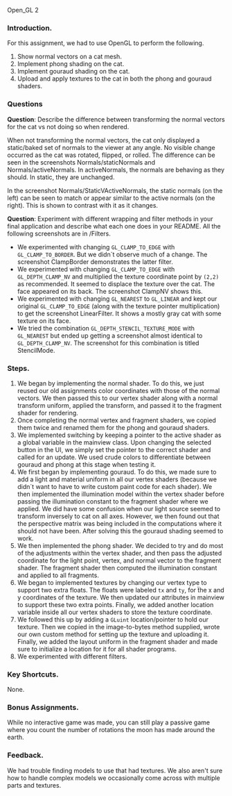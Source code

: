 Open_GL 2

### Introduction.

For this assignment, we had to use OpenGL to perform the following.
1. Show normal vectors on a cat mesh.
2. Implement phong shading on the cat.
3. Implement gouraud shading on the cat.
4. Upload and apply textures to the cat in both the phong and gouraud shaders.

### Questions

**Question**: Describe the difference between transforming the normal vectors for the cat vs not doing so when rendered.

When not transforming the normal vectors, the cat only displayed a static/baked set of normals to the viewer at any angle. No visible change occurred as the cat was rotated, flipped, or rolled.
The difference can be seen in the screenshots Normals/staticNormals and Normals/activeNormals. In activeNormals, the normals are behaving as they should. In static, they are unchanged.

In the screenshot Normals/StaticVActiveNormals, the static normals (on the left) can be seen to match or appear similar to the active normals (on the right). This is shown to contrast with it as it changes.


**Question**: Experiment with different wrapping and filter methods in your final application and describe what each one does in your README. All the following screenshots are in /Filters.

* We experimented with changing `GL_CLAMP_TO_EDGE` with `GL_CLAMP_TO_BORDER`. But we didn´t observe much of a change. The screenshot ClampBorder demonstrates the latter filter.
* We experimented with changing `GL_CLAMP_TO_EDGE` with `GL_DEPTH_CLAMP_NV` and multiplied the texture coordinate point by `(2,2)` as recommended. It seemed to displace the texture over the cat. The face appeared on its back. The screenshot ClampNV shows this.
* We experimented with changing `GL_NEAREST` to `GL_LINEAR` and kept our original `GL_CLAMP_TO_EDGE` (along with the texture pointer multiplication) to get the screenshot LinearFilter. It shows a mostly gray cat with some texture on its face.
* We tried the combination `GL_DEPTH_STENCIL_TEXTURE_MODE` with `GL_NEAREST` but ended up getting a screenshot almost identical to `GL_DEPTH_CLAMP_NV`. The screenshot for this combination is titled StencilMode.

### Steps.
1. We began by implementing the normal shader. To do this, we just reused our old assignments color coordinates with those of the normal vectors. We then passed this to our vertex shader along with a normal transform uniform, applied the transform, and passed it to the fragment shader for rendering.
2. Once completing the normal vertex and fragment shaders, we copied them twice and renamed them for the phong and gouraud shaders.
3. We implemented switching by keeping a pointer to the active shader as a global variable in the mainview class. Upon changing the selected button in the UI, we simply set the pointer to the correct shader and called for an update. We used crude colors to differentiate between gouraud and phong at this stage when testing it.
4. We first began by implementing gouraud. To do this, we made sure to add a light and material uniform in all our vertex shaders (because we didn´t want to have to write custom paint code for each shader). We then implemented the illumination model within the vertex shader before passing the illumination constant to the fragment shader where we applied. We did have some confusion when our light source seemed to transform inversely to cat on all axes. However, we then found out that the perspective matrix was being included in the computations where it should not have been. After solving this the gouraud shading seemed to work.
5. We then implemented the phong shader. We decided to try and do most of the adjustments within the vertex shader, and then pass the adjusted coordinate for the light point, vertex, and normal vector to the fragment shader. The fragment shader then computed the illumination constant and applied to all fragments.
6. We began to implemented textures by changing our vertex type to support two extra floats. The floats were labeled `tx` and `ty`, for ẗhe x and y coordinates of the texture. We then updated our attributes in mainview to support these two extra points. Finally, we added another location variable inside all our vertex shaders to store the texture coordinate.
7. We followed this up by adding a `GLuint` location/pointer to hold our texture. Then we copied in the image-to-bytes method supplied, wrote our own custom method for setting up the texture and uploading it. Finally, we added the layout uniform in the fragment shader and made sure to initialize a location for it for all shader programs.
8. We experimented with different filters.

### Key Shortcuts. 
None.

### Bonus Assignments.
While no interactive game was made, you can still play a passive game where you count the number of rotations the moon has made around the earth.

### Feedback.
We had trouble finding models to use that had textures. We also aren't sure how to handle complex models we occasionally come across with multiple parts and textures.
